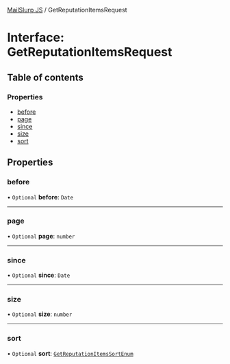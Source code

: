 [MailSlurp JS](../README.md) / GetReputationItemsRequest

# Interface: GetReputationItemsRequest

## Table of contents

### Properties

- [before](GetReputationItemsRequest.md#before)
- [page](GetReputationItemsRequest.md#page)
- [since](GetReputationItemsRequest.md#since)
- [size](GetReputationItemsRequest.md#size)
- [sort](GetReputationItemsRequest.md#sort)

## Properties

### before

• `Optional` **before**: `Date`

___

### page

• `Optional` **page**: `number`

___

### since

• `Optional` **since**: `Date`

___

### size

• `Optional` **size**: `number`

___

### sort

• `Optional` **sort**: [`GetReputationItemsSortEnum`](../enums/GetReputationItemsSortEnum.md)
